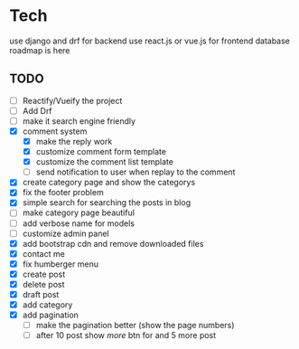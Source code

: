 # Tech
use django and drf for backend
use react.js or vue.js for frontend
database roadmap is here

## TODO
- [ ] Reactify/Vueify the project
- [ ] Add Drf
- [ ] make it search engine friendly
- [x] comment system
    - [x] make the reply work
    - [x] customize comment form template
    - [x] customize the comment list template
    - [ ] send notification to user when replay to the comment
- [x] create category page and show the categorys
- [x] fix the footer problem
- [x] simple search for searching the posts in blog
- [ ] make category page beautiful
- [ ] add verbose name for models 
- [ ] customize admin panel 
- [x] add bootstrap cdn and remove downloaded files
- [x] contact me
- [x] fix humberger menu
- [x] create post
- [x] delete post
- [x] draft post
- [x] add category
- [x] add pagination
    - [ ] make the pagination better (show the page numbers)
    - [ ] after 10 post show *more* btn for and 5 more post

